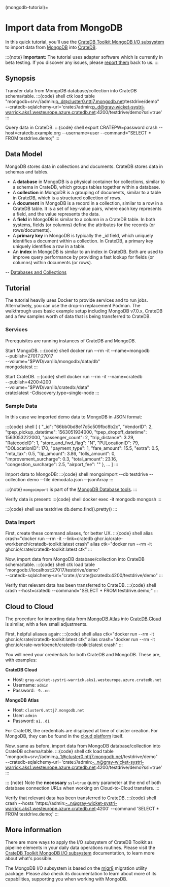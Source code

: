 (mongodb-tutorial)=
# Import data from MongoDB

In this quick tutorial, you'll use the [CrateDB Toolkit MongoDB I/O subsystem]
to import data from [MongoDB] into [CrateDB].

:::{note}
**Important:** The tutorial uses adapter software which is currently in beta testing.
If you discover any issues, please [report them] back to us.
:::

## Synopsis
Transfer data from MongoDB database/collection into CrateDB schema/table.
:::{code} shell
ctk load table \
  "mongodb+srv://admin:p..d@cluster0.nttj7.mongodb.net/testdrive/demo" \
  --cratedb-sqlalchemy-url='crate://admin:p..d@gray-wicket-systri-warrick.aks1.westeurope.azure.cratedb.net:4200/testdrive/demo?ssl=true'
:::

Query data in CrateDB.
:::{code} shell
export CRATEPW=password
crash --host=cratedb.example.org --username=user --command="SELECT * FROM testdrive.demo;"
:::

## Data Model

MongoDB stores data in collections and documents. CrateDB stores
data in schemas and tables.

- A **database** in MongoDB is a physical container for collections, similar 
  to a schema in CrateDB, which groups tables together within a database.
- A **collection** in MongoDB is a grouping of documents, similar to a table 
  in CrateDB, which is a structured collection of rows.
- A **document** in MongoDB is a record in a collection, similar to a row in 
  a CrateDB table. It is a set of key-value pairs, where each key represents
  a field, and the value represents the data.
- A **field** in MongoDB is similar to a column in a CrateDB table. In both
  systems, fields (or columns) define the attributes for the records
  (or rows/documents).
- A **primary key** in MongoDB is typically the _id field, which uniquely 
  identifies a document within a collection. In CrateDB, a primary key 
  uniquely identifies a row in a table.
- An **index** in MongoDB is similar to an index in CrateDB. Both are used to
  improve query performance by providing a fast lookup for fields (or columns)
  within documents (or rows).

-- [Databases and Collections]

## Tutorial

The tutorial heavily uses Docker to provide services and to run jobs.
Alternatively, you can use the drop-in replacement Podman.
The walkthrough uses basic example setup including MongoDB v7.0.x, CrateDB
and a few samples worth of data that is being transferred to CrateDB.

### Services

Prerequisites are running instances of CrateDB and MongoDB.

Start MongoDB.
:::{code} shell
docker run --rm -it --name=mongodb \
  --publish=27017:27017 \
  --volume="$PWD/var/lib/mongodb:/data/db" \
  mongo:latest
:::

Start CrateDB.
:::{code} shell
docker run --rm -it --name=cratedb \
  --publish=4200:4200 \
  --volume="$PWD/var/lib/cratedb:/data" \
  crate:latest -Cdiscovery.type=single-node
:::

### Sample Data

In this case we imported demo data to MongoDB in JSON format:

:::{code} shell
  [
      {
          "_id": "66bb0bd8e17c5c509fbc8b2c",
          "VendorID": 2,
          "tpep_pickup_datetime": 1563051934000,
          "tpep_dropoff_datetime": 1563053222000,
          "passenger_count": 2,
          "trip_distance": 3.29,
          "RatecodeID": 1,
          "store_and_fwd_flag": "N",
          "PULocationID": 79,
          "DOLocationID": 170,
          "payment_type": 1,
          "fare_amount": 15.5,
          "extra": 0.5,
          "mta_tax": 0.5,
          "tip_amount": 3.86,
          "tolls_amount": 0,
          "improvement_surcharge": 0.3,
          "total_amount": 23.16,
          "congestion_surcharge": 2.5,
          "airport_fee": ""
      }, ...
  ]
:::

Import data to MongoDB:
:::{code} shell
mongoimport --db testdrive --collection demo --file demodata.json --jsonArray
:::

:::{note}
`mongoimport` is part of the [MongoDB Database tools].
:::

Verify data is present:
:::{code} shell
docker exec -it mongodb mongosh
:::

:::{code} shell
use testdrive
db.demo.find().pretty()
:::

### Data Import

First, create these command aliases, for better UX.
:::{code} shell
alias crash="docker run --rm -it --link=cratedb ghcr.io/crate-workbench/cratedb-toolkit:latest crash"
alias ctk="docker run --rm -it ghcr.io/crate/cratedb-toolkit:latest  ctk"
:::

Now, import data from MongoDB database/collection into CrateDB schema/table.
:::{code} shell
ctk load table \
  "mongodb://localhost:27017/testdrive/demo" \
  --cratedb-sqlalchemy-url="crate://crate@cratedb:4200/testdrive/demo"
:::

Verify that relevant data has been transferred to CrateDB.
:::{code} shell
crash --host=cratedb --command="SELECT * FROM testdrive.demo;"
:::

## Cloud to Cloud

The procedure for importing data from [MongoDB Atlas] into [CrateDB Cloud] is
similar, with a few small adjustments.

First, helpful aliases again:
:::{code} shell
alias ctk="docker run --rm -it ghcr.io/crate/cratedb-toolkit:latest ctk"
alias crash="docker run --rm -it ghcr.io/crate-workbench/cratedb-toolkit:latest crash"
:::

You will need your credentials for both CrateDB and MongoDB. 
These are, with examples:

**CrateDB Cloud**
* Host: ```gray-wicket-systri-warrick.aks1.westeurope.azure.cratedb.net```
* Username: ```admin```
* Password: ```-9..nn```

**MongoDB Atlas**
  * Host: ```cluster0.nttj7.mongodb.net```
  * User: ```admin```
  * Password: ```a1..d1```

For CrateDB, the credentials are displayed at time of cluster creation.
For MongoDB, they can be found in the [cloud platform] itself.

Now, same as before, import data from MongoDB database/collection into 
CrateDB schema/table.
:::{code} shell
ctk load table \
  "mongodb+srv://admin:a..1@cluster0.nttj7.mongodb.net/testdrive/demo" \
  --cratedb-sqlalchemy-url='crate://admin:-..n@gray-wicket-systri-warrick.aks1.westeurope.azure.cratedb.net:4200/testdrive/demo?ssl=true'
:::

::: {note}
Note the **necessary** `ssl=true` query parameter at the end of both database connection URLs
when working on Cloud-to-Cloud transfers.
:::

Verify that relevant data has been transferred to CrateDB.
:::{code} shell
crash --hosts 'https://admin:-..n@gray-wicket-systri-warrick.aks1.westeurope.azure.cratedb.net:4200' --command 'SELECT * FROM testdrive.demo;'
:::

## More information

There are more ways to apply the I/O subsystem of CrateDB Toolkit as
pipeline elements in your daily data operations routines. Please visit the 
[CrateDB Toolkit MongoDB I/O subsystem] documentation, to learn more about what's possible.

The MongoDB I/O subsystem is based on the [migr8] migration utility package. Please also
check its documentation to learn about more of its capabilities, supporting
you when working with MongoDB.


[cloud platform]: https://cloud.mongodb.com
[CrateDB]: https://github.com/crate/crate
[CrateDB Cloud]: https://console.cratedb.cloud/
[CrateDB Toolkit MongoDB I/O subsystem]: https://cratedb-toolkit.readthedocs.io/io/mongodb/loader.html
[Databases and Collections]: https://www.mongodb.com/docs/manual/core/databases-and-collections/
[migr8]: https://cratedb-toolkit.readthedocs.io/io/mongodb/migr8.html
[MongoDB]: https://www.mongodb.com/docs/manual/tutorial/install-mongodb-community-with-docker/
[MongoDB Atlas]: https://www.mongodb.com/cloud/atlas
[MongoDB Database tools]: https://www.mongodb.com/docs/database-tools/installation/installation-linux/
[report them]: https://github.com/crate-workbench/cratedb-toolkit/issues
